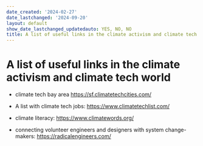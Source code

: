 ```yaml
---
date_created: '2024-02-27'
date_lastchanged: '2024-09-20'
layout: default
show_date_lastchanged_updatedauto: YES, NO, NO
title: A list of useful links in the climate activism and climate tech world
---
```

# A list of useful links in the climate activism and climate tech world 

- climate tech bay area https://sf.climatetechcities.com/
- A list with climate tech jobs: https://www.climatetechlist.com/


- climate literacy: https://www.climatewords.org/


- connecting volunteer engineers and designers with system change-makers: https://radicalengineers.com/ 

